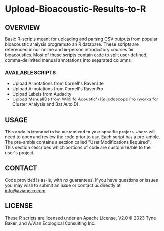 # Upload-Bioacoustic-Results-to-R

## OVERVIEW ##
Basic R-scripts meant for uploading and parsing CSV outputs from popular bioacoustic analysis programsto an R database. These scripts are referenced in our online and in-person introductory courses for bioacoustics. Most of these scripts contain code to split user-defined, comma-delimited manual annotations into separated columns.

### AVAILABLE SCRIPTS ###
- Upload Annotations from Cornell's RavenLite
- Upload Annotations from Cornell's RavenPro
- Upload Labels from Audacity
- Upload ManualIDs from Wildlife Acoustic's Kailedescope Pro (works for Cluster Analysis and Bat AutoID).

## USAGE ##
This code is intended to be customized to your specific project. Users will need to open and review the code prior to use. Each script has a pre-amble. The pre-amble contains a section called "User Modifications Required". This section describes which portions of code are customizeable to the user's project. 

## CONTACT ##
Code provided is as-is, with no guarantees. If you have questions or issues you may wish to submit an issue or contact us directly at info@avianeco.com.

## LICENSE ##
These R scripts are licensed under an Apache License, V2.0 © 2023 Tyne Baker, and A/Vian Ecological Consulting Inc.
